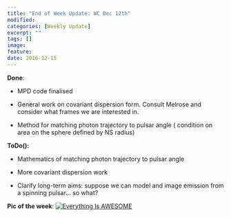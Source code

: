 ```yaml
---
title: "End of Week Update: WC Dec 12th"
modified:
categories: [Weekly Update]
excerpt: ""
tags: []
image:
feature:
date: 2016-12-15
---
```


**Done**:

* MPD code finalised

* General work on covariant dispersion form. Consult Melrose and consider what frames we are interested in.

* Method for matching photon trajectory to pulsar angle ( condition on area on the sphere defined by NS radius)


**ToDo():**

* Mathematics of matching photon trajectory to pulsar angle

* More covariant dispersion work

* Clarify long-term aims: suppose we can model and image emission from a spinning pulsar... so what?


**Pic of the week**:
[![Everything Is AWESOME](http://i.imgur.com/Ot5DWAW.png)](https://youtu.be/StTqXEQ2l-Y?t=35s "Everything Is AWESOME")
